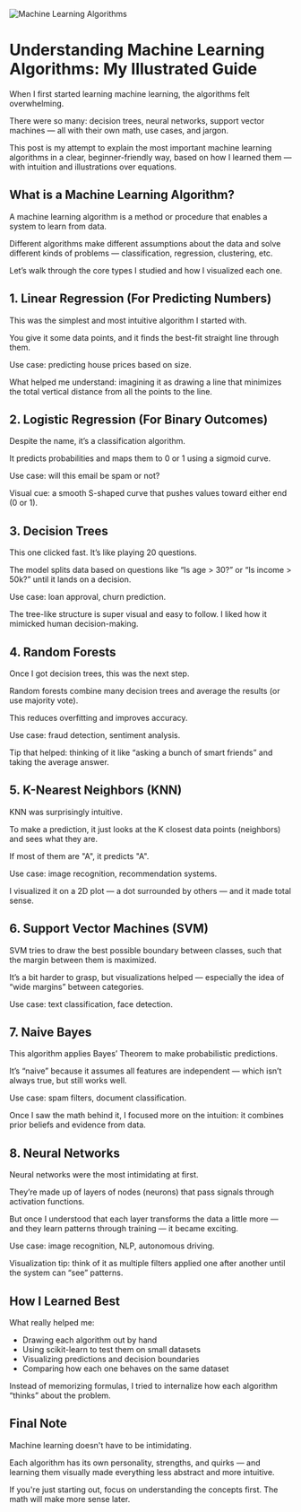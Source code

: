 ![Machine Learning Algorithms](https://www.mygreatlearning.com/blog/wp-content/uploads/2025/03/Machine-Learning-algorithm.jpg)

# Understanding Machine Learning Algorithms: My Illustrated Guide

When I first started learning machine learning, the algorithms felt overwhelming.  

There were so many: decision trees, neural networks, support vector machines — all with their own math, use cases, and jargon.

This post is my attempt to explain the most important machine learning algorithms in a clear, beginner-friendly way, based on how I learned them — with intuition and illustrations over equations.

## What is a Machine Learning Algorithm?

A machine learning algorithm is a method or procedure that enables a system to learn from data.

Different algorithms make different assumptions about the data and solve different kinds of problems — classification, regression, clustering, etc.

Let’s walk through the core types I studied and how I visualized each one.

## 1. Linear Regression (For Predicting Numbers)

This was the simplest and most intuitive algorithm I started with.

You give it some data points, and it finds the best-fit straight line through them.

Use case: predicting house prices based on size.

What helped me understand: imagining it as drawing a line that minimizes the total vertical distance from all the points to the line.

## 2. Logistic Regression (For Binary Outcomes)

Despite the name, it’s a classification algorithm.

It predicts probabilities and maps them to 0 or 1 using a sigmoid curve.

Use case: will this email be spam or not?

Visual cue: a smooth S-shaped curve that pushes values toward either end (0 or 1).

## 3. Decision Trees

This one clicked fast. It’s like playing 20 questions.

The model splits data based on questions like “Is age > 30?” or “Is income > 50k?” until it lands on a decision.

Use case: loan approval, churn prediction.

The tree-like structure is super visual and easy to follow. I liked how it mimicked human decision-making.

## 4. Random Forests

Once I got decision trees, this was the next step.

Random forests combine many decision trees and average the results (or use majority vote).

This reduces overfitting and improves accuracy.

Use case: fraud detection, sentiment analysis.

Tip that helped: thinking of it like “asking a bunch of smart friends” and taking the average answer.

## 5. K-Nearest Neighbors (KNN)

KNN was surprisingly intuitive.

To make a prediction, it just looks at the K closest data points (neighbors) and sees what they are.

If most of them are "A", it predicts "A".

Use case: image recognition, recommendation systems.

I visualized it on a 2D plot — a dot surrounded by others — and it made total sense.

## 6. Support Vector Machines (SVM)

SVM tries to draw the best possible boundary between classes, such that the margin between them is maximized.

It’s a bit harder to grasp, but visualizations helped — especially the idea of “wide margins” between categories.

Use case: text classification, face detection.

## 7. Naive Bayes

This algorithm applies Bayes’ Theorem to make probabilistic predictions.

It’s “naive” because it assumes all features are independent — which isn’t always true, but still works well.

Use case: spam filters, document classification.

Once I saw the math behind it, I focused more on the intuition: it combines prior beliefs and evidence from data.

## 8. Neural Networks

Neural networks were the most intimidating at first.

They’re made up of layers of nodes (neurons) that pass signals through activation functions.

But once I understood that each layer transforms the data a little more — and they learn patterns through training — it became exciting.

Use case: image recognition, NLP, autonomous driving.

Visualization tip: think of it as multiple filters applied one after another until the system can “see” patterns.

## How I Learned Best

What really helped me:

- Drawing each algorithm out by hand  
- Using scikit-learn to test them on small datasets  
- Visualizing predictions and decision boundaries  
- Comparing how each one behaves on the same dataset  

Instead of memorizing formulas, I tried to internalize how each algorithm “thinks” about the problem.

## Final Note

Machine learning doesn't have to be intimidating.

Each algorithm has its own personality, strengths, and quirks — and learning them visually made everything less abstract and more intuitive.

If you're just starting out, focus on understanding the concepts first. The math will make more sense later.
